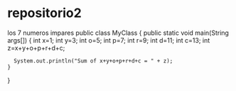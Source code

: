 # repositorio2
los 7 numeros impares
public class MyClass {
    public static void main(String args[]) {
      int x=1;
      int y=3;
      int o=5;
      int p=7;
      int r=9;
      int d=11;
      int c=13;
      int z=x+y+o+p+r+d+c;

      System.out.println("Sum of x+y+o+p+r+d+c = " + z);
    }
}

